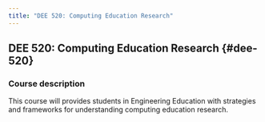 ```yaml
---
title: "DEE 520: Computing Education Research"
---
```


## DEE 520: Computing Education Research {#dee-520}

### Course description

This course will provides students in Engineering Education with strategies and 
frameworks for understanding computing education research.


